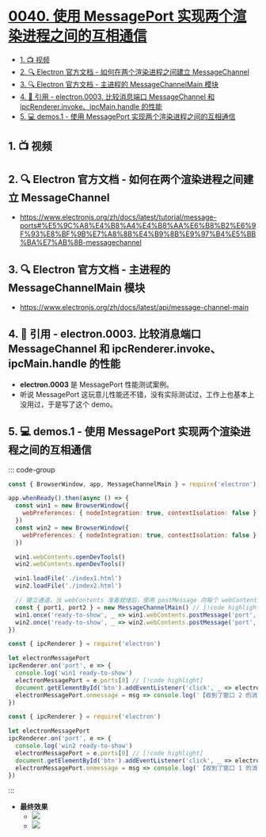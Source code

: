 # [0040. 使用 MessagePort 实现两个渲染进程之间的互相通信](https://github.com/tnotesjs/TNotes.electron/tree/main/notes/0040.%20%E4%BD%BF%E7%94%A8%20MessagePort%20%E5%AE%9E%E7%8E%B0%E4%B8%A4%E4%B8%AA%E6%B8%B2%E6%9F%93%E8%BF%9B%E7%A8%8B%E4%B9%8B%E9%97%B4%E7%9A%84%E4%BA%92%E7%9B%B8%E9%80%9A%E4%BF%A1)


<!-- region:toc -->

- [1. 📺 视频](#1--视频)
- [2. 🔍 Electron 官方文档 - 如何在两个渲染进程之间建立 MessageChannel](#2--electron-官方文档---如何在两个渲染进程之间建立-messagechannel)
- [3. 🔍 Electron 官方文档 - 主进程的 MessageChannelMain 模块](#3--electron-官方文档---主进程的-messagechannelmain-模块)
- [4. 🔗 引用 - electron.0003. 比较消息端口 MessageChannel 和 ipcRenderer.invoke、ipcMain.handle 的性能](#4--引用---electron0003-比较消息端口-messagechannel-和-ipcrendererinvokeipcmainhandle-的性能)
- [5. 💻 demos.1 - 使用 MessagePort 实现两个渲染进程之间的互相通信](#5--demos1---使用-messageport-实现两个渲染进程之间的互相通信)

<!-- endregion:toc -->

## 1. 📺 视频

<BilibiliOutsidePlayer id="BV1CBFyeREuR" />

## 2. 🔍 Electron 官方文档 - 如何在两个渲染进程之间建立 MessageChannel

- https://www.electronjs.org/zh/docs/latest/tutorial/message-ports#%E5%9C%A8%E4%B8%A4%E4%B8%AA%E6%B8%B2%E6%9F%93%E8%BF%9B%E7%A8%8B%E4%B9%8B%E9%97%B4%E5%BB%BA%E7%AB%8B-messagechannel

## 3. 🔍 Electron 官方文档 - 主进程的 MessageChannelMain 模块

- https://www.electronjs.org/zh/docs/latest/api/message-channel-main

## 4. 🔗 引用 - electron.0003. 比较消息端口 MessageChannel 和 ipcRenderer.invoke、ipcMain.handle 的性能

- **electron.0003** 是 MessagePort 性能测试案例。
- 听说 MessagePort 这玩意儿性能还不错，没有实际测试过，工作上也基本上没用过，于是写了这个 demo。

## 5. 💻 demos.1 - 使用 MessagePort 实现两个渲染进程之间的互相通信

::: code-group

```js [index.js]
const { BrowserWindow, app, MessageChannelMain } = require('electron');

app.whenReady().then(async () => {
  const win1 = new BrowserWindow({
    webPreferences: { nodeIntegration: true, contextIsolation: false }
  })
  const win2 = new BrowserWindow({
    webPreferences: { nodeIntegration: true, contextIsolation: false }
  })

  win1.webContents.openDevTools()
  win2.webContents.openDevTools()

  win1.loadFile('./index1.html')
  win2.loadFile('./index2.html')

  // 建立通道，当 webContents 准备就绪后，使用 postMessage 向每个 webContents 发送一个端口。
  const { port1, port2 } = new MessageChannelMain() // [!code highlight]
  win1.once('ready-to-show', _ => win1.webContents.postMessage('port', null, [port1])) // [!code highlight]
  win2.once('ready-to-show', _ => win2.webContents.postMessage('port', null, [port2])) // [!code highlight]
})
```


```js [renderer1.js]
const { ipcRenderer } = require('electron')

let electronMessagePort
ipcRenderer.on('port', e => {
  console.log('win1 ready-to-show')
  electronMessagePort = e.ports[0] // [!code highlight]
  document.getElementById('btn').addEventListener('click', _ => electronMessagePort.postMessage('你好 ～ 我是窗口 1')) // [!code highlight]
  electronMessagePort.onmessage = msg => console.log('【收到了窗口 2 的消息】', msg) // [!code highlight]
})
```


```js [renderer2.js]
const { ipcRenderer } = require('electron')

let electronMessagePort
ipcRenderer.on('port', e => {
  console.log('win2 ready-to-show')
  electronMessagePort = e.ports[0] // [!code highlight]
  document.getElementById('btn').addEventListener('click', _ => electronMessagePort.postMessage('你好 ～ 我是窗口 2')) // [!code highlight]
  electronMessagePort.onmessage = msg => console.log('【收到了窗口 1 的消息】', msg) // [!code highlight]
})
```

:::

- **最终效果**
  - ![](assets/2024-10-05-22-16-04.png)
  - ![](assets/2024-10-05-22-16-08.png)
